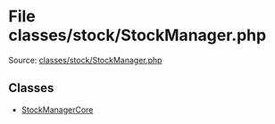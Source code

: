 File classes/stock/StockManager.php
=========

Source: [classes/stock/StockManager.php](https://github.com/PrestaShop/PrestaShop/blob/1.5.3.1/classes/stock/StockManager.php)


Classes
-------

* [StockManagerCore](class.StockManagerCore.md)

